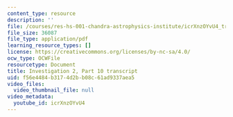 ```yaml
---
content_type: resource
description: ''
file: /courses/res-hs-001-chandra-astrophysics-institute/icrXnzOYvU4_transcript.pdf
file_size: 36087
file_type: application/pdf
learning_resource_types: []
license: https://creativecommons.org/licenses/by-nc-sa/4.0/
ocw_type: OCWFile
resourcetype: Document
title: Investigation 2, Part 10 transcript
uid: f56e4484-b317-4d2b-b08c-61ad9337aea5
video_files:
  video_thumbnail_file: null
video_metadata:
  youtube_id: icrXnzOYvU4
---
```

